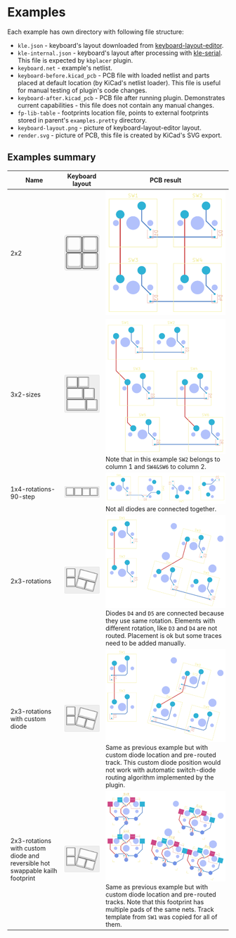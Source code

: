 # Examples

Each example has own directory with following file structure:

- `kle.json` - keyboard's layout downloaded from [keyboard-layout-editor](http://www.keyboard-layout-editor.com).
- `kle-internal.json` - keyboard's layout after processing with [kle-serial](https://github.com/ijprest/kle-serial).
  This file is expected by `kbplacer` plugin.
- `keyboard.net` - example's netlist.
- `keyboard-before.kicad_pcb` - PCB file with loaded netlist and parts placed
  at default location (by KiCad's netlist loader). This file is useful for manual
  testing of plugin's code changes.
- `keyboard-after.kicad_pcb` - PCB file after running plugin. Demonstrates
  current capabilities - this file does not contain any manual changes.
- `fp-lib-table` - footprints location file, points to external footprints
  stored in parent's `examples.pretty` directory.
- `keyboard-layout.png` - picture of keyboard-layout-editor layout.
- `render.svg` - picture of PCB, this file is created by KiCad's SVG export.

## Examples summary

| Name                                                                         | Keyboard layout                                                                                                                                          | PCB result                                                                                                                                                                                                                                                                                                                                       |
| ---                                                                          | ---                                                                                                                                                      | ---                                                                                                                                                                                                                                                                                                                                              |
| 2x2                                                                          | ![2x2-layout](./2x2/keyboard-layout.png)                                                                                                                 | ![2x2-after](./2x2/render.svg)                                                                                                                                                                                                                                                                                                                   |
| 3x2-sizes                                                                    | ![3x2-sizes-layout](./3x2-sizes/keyboard-layout.png)                                                                                                     | ![3x2-sizes-after](./3x2-sizes/render.svg) Note that in this example `SW2` belongs to column 1 and `SW4&SW6` to column 2.                                                                                                                                                                                                                        |
| 1x4-rotations-90-step                                                        | ![1x4-rotations-90-step-layout](./1x4-rotations-90-step/keyboard-layout.png)                                                                             | ![1x4-rotations-90-step-after](./1x4-rotations-90-step/render.svg) Not all diodes are connected together.                                                                                                                                                                                                                                        |
| 2x3-rotations                                                                | ![2x3-rotations-layout](./2x3-rotations/keyboard-layout.png)                                                                                             | ![2x3-rotations-after](./2x3-rotations/render.svg) Diodes `D4` and `D5` are connected because they use same rotation. Elements with different rotation, like `D3` and `D4` are not routed. Placement is ok but some traces need to be added manually.                                                                                            |
| 2x3-rotations with custom diode                                              | ![2x3-rotations-custom-diode-with-track-layout](./2x3-rotations-custom-diode-with-track/keyboard-layout.png)                                             | ![2x3-rotations-custom-diode-with-track-after](./2x3-rotations-custom-diode-with-track/render.svg) Same as previous example but with custom diode location and pre-routed track. This custom diode position would not work with automatic switch-diode routing algorithm implemented by the plugin.                                              |
| 2x3-rotations with custom diode and reversible hot swappable kailh footprint | ![2x3-rotations-custom-diode-with-track-layout-and-complex-footprint](./2x3-rotations-custom-diode-with-track-and-complex-footprint/keyboard-layout.png) | ![2x3-rotations-custom-diode-with-track-and-complex-footprint-after](./2x3-rotations-custom-diode-with-track-and-complex-footprint/render.svg) Same as previous example but with custom diode location and pre-routed tracks. Note that this footprint has multiple pads of the same nets. Track template from `SW1` was copied for all of them. |
